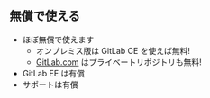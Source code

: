## 無償で使える
* ほぼ無償で使えます
  - オンプレミス版は GitLab CE を使えば無料!
  - [GitLab.com](https://gitlab.com) はプライベートリポジトリも無料!
* GitLab EE は有償
* サポートは有償
